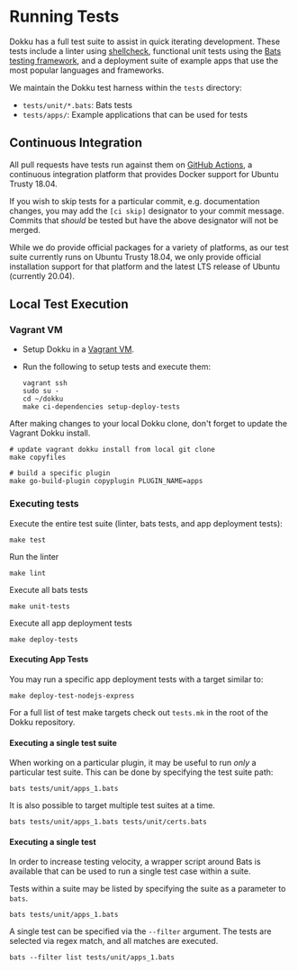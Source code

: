 # Running Tests

Dokku has a full test suite to assist in quick iterating development. These tests include a linter using [shellcheck](https://github.com/koalaman/shellcheck), functional unit tests using the [Bats testing framework](https://github.com/bats-core/bats-core), and a deployment suite of example apps that use the most popular languages and frameworks.

We maintain the Dokku test harness within the `tests` directory:

- `tests/unit/*.bats`: Bats tests
- `tests/apps/`: Example applications that can be used for tests

## Continuous Integration

All pull requests have tests run against them on [GitHub Actions](https://github.com/features/actions), a continuous integration platform that provides Docker support for Ubuntu Trusty 18.04.

If you wish to skip tests for a particular commit, e.g. documentation changes, you may add the `[ci skip]` designator to your commit message. Commits that _should_ be tested but have the above designator will not be merged.

While we do provide official packages for a variety of platforms, as our test suite currently runs on Ubuntu Trusty 18.04, we only provide official installation support for that platform and the latest LTS release of Ubuntu (currently 20.04).

## Local Test Execution

### Vagrant VM

- Setup Dokku in a [Vagrant VM](/docs/getting-started/install/vagrant.md).
- Run the following to setup tests and execute them:

  ```shell
  vagrant ssh
  sudo su -
  cd ~/dokku
  make ci-dependencies setup-deploy-tests
  ```

After making changes to your local Dokku clone, don't forget to update the Vagrant Dokku install.

```shell
# update vagrant dokku install from local git clone
make copyfiles

# build a specific plugin
make go-build-plugin copyplugin PLUGIN_NAME=apps
```

### Executing tests

Execute the entire test suite (linter, bats tests, and app deployment tests):

```shell
make test
```

Run the linter

```shell
make lint
```

Execute all bats tests

```shell
make unit-tests
```

Execute all app deployment tests

```shell
make deploy-tests
```

#### Executing App Tests

You may run a specific app deployment tests with a target similar to:

```shell
make deploy-test-nodejs-express
```

For a full list of test make targets check out `tests.mk` in the root of the Dokku repository.

#### Executing a single test suite

When working on a particular plugin, it may be useful to run _only_ a particular test suite. This can be done by specifying the test suite path:

```shell
bats tests/unit/apps_1.bats
```

It is also possible to target multiple test suites at a time.

```shell
bats tests/unit/apps_1.bats tests/unit/certs.bats
```

#### Executing a single test

In order to increase testing velocity, a wrapper script around Bats is available that can be used to run a single test case within a suite.

Tests within a suite may be listed by specifying the suite as a parameter to `bats`.

```shell
bats tests/unit/apps_1.bats
```

A single test can be specified via the `--filter` argument. The tests are selected via regex match, and all matches are executed.

```shell
bats --filter list tests/unit/apps_1.bats
```
